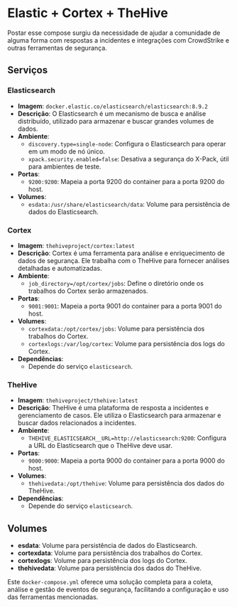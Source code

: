 # Elastic + Cortex + TheHive

Postar esse compose surgiu da necessidade de ajudar a comunidade de alguma forma com respostas a incidentes e integrações com CrowdStrike e outras ferramentas de segurança.

## Serviços

### Elasticsearch

- **Imagem**: `docker.elastic.co/elasticsearch/elasticsearch:8.9.2`
- **Descrição**: O Elasticsearch é um mecanismo de busca e análise distribuído, utilizado para armazenar e buscar grandes volumes de dados.
- **Ambiente**:
  - `discovery.type=single-node`: Configura o Elasticsearch para operar em um modo de nó único.
  - `xpack.security.enabled=false`: Desativa a segurança do X-Pack, útil para ambientes de teste.
- **Portas**: 
  - `9200:9200`: Mapeia a porta 9200 do container para a porta 9200 do host.
- **Volumes**:
  - `esdata:/usr/share/elasticsearch/data`: Volume para persistência de dados do Elasticsearch.

### Cortex

- **Imagem**: `thehiveproject/cortex:latest`
- **Descrição**: Cortex é uma ferramenta para análise e enriquecimento de dados de segurança. Ele trabalha com o TheHive para fornecer análises detalhadas e automatizadas.
- **Ambiente**:
  - `job_directory=/opt/cortex/jobs`: Define o diretório onde os trabalhos do Cortex serão armazenados.
- **Portas**:
  - `9001:9001`: Mapeia a porta 9001 do container para a porta 9001 do host.
- **Volumes**:
  - `cortexdata:/opt/cortex/jobs`: Volume para persistência dos trabalhos do Cortex.
  - `cortexlogs:/var/log/cortex`: Volume para persistência dos logs do Cortex.
- **Dependências**:
  - Depende do serviço `elasticsearch`.

### TheHive

- **Imagem**: `thehiveproject/thehive:latest`
- **Descrição**: TheHive é uma plataforma de resposta a incidentes e gerenciamento de casos. Ele utiliza o Elasticsearch para armazenar e buscar dados relacionados a incidentes.
- **Ambiente**:
  - `THEHIVE_ELASTICSEARCH__URL=http://elasticsearch:9200`: Configura a URL do Elasticsearch que o TheHive deve usar.
- **Portas**:
  - `9000:9000`: Mapeia a porta 9000 do container para a porta 9000 do host.
- **Volumes**:
  - `thehivedata:/opt/thehive`: Volume para persistência dos dados do TheHive.
- **Dependências**:
  - Depende do serviço `elasticsearch`.

## Volumes

- **esdata**: Volume para persistência de dados do Elasticsearch.
- **cortexdata**: Volume para persistência dos trabalhos do Cortex.
- **cortexlogs**: Volume para persistência dos logs do Cortex.
- **thehivedata**: Volume para persistência dos dados do TheHive.

Este `docker-compose.yml` oferece uma solução completa para a coleta, análise e gestão de eventos de segurança, facilitando a configuração e uso das ferramentas mencionadas.
